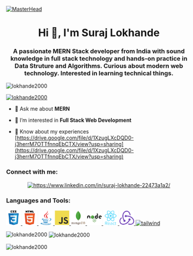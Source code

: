 [![MasterHead](https://res.cloudinary.com/practicaldev/image/fetch/s--WPQ75f2s--/c_imagga_scale,f_auto,fl_progressive,h_420,q_auto,w_1000/https://dev-to-uploads.s3.amazonaws.com/uploads/articles/epv55hgtsfi8csprpj9u.jpg)](https://rishavchanda.io)

<h1 align="center">Hi 👋, I'm Suraj Lokhande</h1>
<h3 align="center">A passionate MERN Stack developer from India with sound knowledge in full stack technology and hands-on practice in Data Struture and Algorithms. Curious about modern web technology. Interested in learning technical things.</h3>

<p align="left"> <img src="https://komarev.com/ghpvc/?username=lokhande2000&label=Profile%20views&color=0e75b6&style=flat" alt="lokhande2000" /> </p>

<p align="left"> <a href="https://github.com/ryo-ma/github-profile-trophy"><img src="https://github-profile-trophy.vercel.app/?username=lokhande2000" alt="lokhande2000" /></a> </p>

- 💬 Ask me about **MERN**

- 👀 I’m interested in **Full Stack Web Development**

- 📄 Know about my experiences [https://drive.google.com/file/d/1XzugLXcDQD0-j3herrM7OTTfnnqEbCTX/view?usp=sharing](https://drive.google.com/file/d/1XzugLXcDQD0-j3herrM7OTTfnnqEbCTX/view?usp=sharing)

<h3 align="left">Connect with me:</h3>
<p align="center">
<a href="https://linkedin.com/in/https://www.linkedin.com/in/suraj-lokhande-22473a1a2/" target="blank"><img align="center" src="https://raw.githubusercontent.com/rahuldkjain/github-profile-readme-generator/master/src/images/icons/Social/linked-in-alt.svg" alt="https://www.linkedin.com/in/suraj-lokhande-22473a1a2/" height="30" width="40" /></a>
</p>

<h3 align="left">Languages and Tools:</h3>
<p align="left"> <a href="https://www.w3schools.com/css/" target="_blank" rel="noreferrer"> <img src="https://raw.githubusercontent.com/devicons/devicon/master/icons/css3/css3-original-wordmark.svg" alt="css3" width="40" height="40"/> </a> <a href="https://www.w3.org/html/" target="_blank" rel="noreferrer"> <img src="https://raw.githubusercontent.com/devicons/devicon/master/icons/html5/html5-original-wordmark.svg" alt="html5" width="40" height="40"/> </a> <a href="https://www.java.com" target="_blank" rel="noreferrer"> <img src="https://raw.githubusercontent.com/devicons/devicon/master/icons/java/java-original.svg" alt="java" width="40" height="40"/> </a> <a href="https://developer.mozilla.org/en-US/docs/Web/JavaScript" target="_blank" rel="noreferrer"> <img src="https://raw.githubusercontent.com/devicons/devicon/master/icons/javascript/javascript-original.svg" alt="javascript" width="40" height="40"/> </a> <a href="https://www.mongodb.com/" target="_blank" rel="noreferrer"> <img src="https://raw.githubusercontent.com/devicons/devicon/master/icons/mongodb/mongodb-original-wordmark.svg" alt="mongodb" width="40" height="40"/> </a> <a href="https://nodejs.org" target="_blank" rel="noreferrer"> <img src="https://raw.githubusercontent.com/devicons/devicon/master/icons/nodejs/nodejs-original-wordmark.svg" alt="nodejs" width="40" height="40"/> </a> <a href="https://reactjs.org/" target="_blank" rel="noreferrer"> <img src="https://raw.githubusercontent.com/devicons/devicon/master/icons/react/react-original-wordmark.svg" alt="react" width="40" height="40"/> </a> <a href="https://redux.js.org" target="_blank" rel="noreferrer"> <img src="https://raw.githubusercontent.com/devicons/devicon/master/icons/redux/redux-original.svg" alt="redux" width="40" height="40"/> </a> <a href="https://tailwindcss.com/" target="_blank" rel="noreferrer"> <img src="https://www.vectorlogo.zone/logos/tailwindcss/tailwindcss-icon.svg" alt="tailwind" width="40" height="40"/> </a> </p>

<p><img align="left" src="https://github-readme-stats.vercel.app/api/top-langs?username=lokhande2000&show_icons=true&locale=en&layout=compact" alt="lokhande2000" /></p>

<p>&nbsp;<img align="center" src="https://github-readme-stats.vercel.app/api?username=lokhande2000&show_icons=true&locale=en" alt="lokhande2000" /></p>

<p><img align="center" src="https://github-readme-streak-stats.herokuapp.com/?user=lokhande2000&" alt="lokhande2000" /></p>
